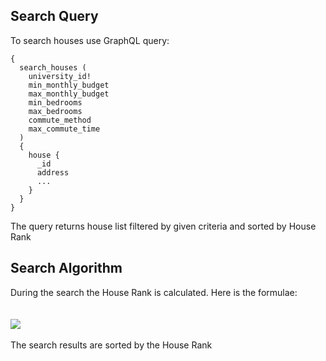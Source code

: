 ## Search Query
To search houses use GraphQL query:

```
{
  search_houses ( 
    university_id!
    min_monthly_budget
    max_monthly_budget
    min_bedrooms
    max_bedrooms
    commute_method
    max_commute_time
  )
  {
    house { 
      _id
      address
      ...
    }
  }
}
```

The query returns house list filtered by given criteria and sorted by House Rank

## Search Algorithm

During the search the House Rank is calculated. Here is the formulae:<br/>
<br/>
<br/>
<a href="./formulae-house-weight.png" target="_blank"><img src="./formulae-house-weight.png"></a>
<br/>
<br/>
The search results are sorted by the House Rank